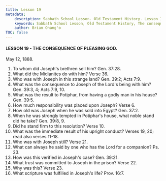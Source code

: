 ```yaml
---
title: Lesson 19
metadata:
    description: Sabbath School Lesson. Old Testament History. Lesson 19. May 12, 1888. The consequence of pleasing God.
    keywords: Sabbath School Lesson, Old Testament History, The consequence of pleasing God, Lesson 19. May 12, 1888.
    author: Brian Onang'o
TOC: false
---
```


#### LESSON 19 - THE CONSEQUENCE OF PLEASING GOD.

May 12, 1888.

1. To whom did Joseph's brethren sell him? Gen. 37:28.
2. What did the Midianites do with him? Verse 36.
3. Who was with Joseph in this strange land? Gen. 39:2; Acts 7:9.
4. What was the consequence to Joseph of the Lord's being with him? Gen. 39:3, 4; Acts 7:9, 10.
5. What was the result to Potiphar, from having a godly man in his house? Gen. 39:5.
6. How much responsibility was placed upon Joseph? Verse 6.
7. How old was Joseph when he was sold into Egypt? Gen. 37:2.
8. When he was strongly tempted in Potiphar's house, what noble stand did he take? Gen. 39:8, 9.
9. Did he stand firm to this resolution? Verse 10.
10. What was the immediate result of his upright conduct? Verses 19, 20; read also verses 11-18.
11. Who was with Joseph still? Verse 21.
12. What can always he said by one who has the Lord for a companion? Ps. 23.
13. How was this verified in Joseph's case? Gen. 39:21.
14. What trust was committed to Joseph in the prison? Verse 22.
15. Why was this? Verse 23.
16. What scripture was fulfilled in Joseph's life? Prov. 16:7.
